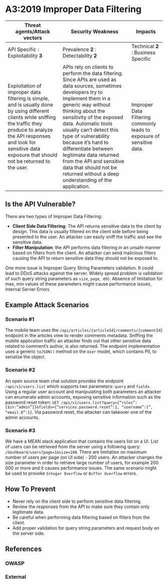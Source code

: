 A3:2019 Improper Data Filtering
===============================

| Threat agents/Attack vectors | Security Weakness | Impacts |
| - | - | - |
| API Specific : Exploitability **3** | Prevalence **2** : Detectability **2** | Technical **2** : Business Specific |
| Exploitation of improper data filtering is simple, and is usually done by using different clients while sniffing the traffic they produce to analyze the API responses and look for sensitive data exposure that should not be returned to the user. | APIs rely on clients to perform the data filtering. Since APIs are used as data sources, sometimes developers try to implement them in a generic way without thinking about the sensitivity of the exposed data. Automatic tools usually can’t detect this type of vulnerability because it’s hard to differentiate between legitimate data returned from the API and sensitive data that should not be returned without a deep understanding of the application. | Improper Data Filtering commonly leads to exposure of sensitive data. |

## Is the API Vulnerable?

There are two types of Improper Data Filtering:

* **Client Side Data Filtering**: The API returns sensitive data to the client
  by design. This data is usually filtered on the client side before being
  presented to the user. An attacker can easily sniff the traffic and see the
  sensitive data.
* **Filter Manipulation**: the API performs data filtering in an unsafe manner
  based on filters from the client. An attacker can send malicious filters
  causing the API to return sensitive data they should not be exposed to.

One more issue is Improper Query String Parameters validation. It could lead to
DDoS attacks against the server. Widely spread problem is validation of such
query string parameters as `size`, `page`, .etc. Absence of limitation for max,
min values of these parameters might cause performance issues, Internal Server
Errors

## Example Attack Scenarios

### Scenario #1

The mobile team uses the `/api/articles/{articleId}/comments/{commentId}`
endpoint in the articles view to render comments metadata. Sniffing the mobile
application traffic an attacker finds out that other sensitive data related to
comment’s author, is also returned. The endpoint implementation uses a generic
`toJSON()` method on the `User` model, which contains PII, to serialize the
object.

### Scenario #2

An open source team chat solution provides the endpoint `/api/v1/users.list`
which supports two parameters: `query` and `fields`. Using a regular user
account and manipulating both parameters an attacker can enumerate admin
accounts, exposing sensitive information such as the password reset token:
`GET /api/v1/users.list?query={“roles”:{$in:“admin”}}&fields={“services.password.reset”:1, “username”:1”, “email.0”:1}`.
Via password reset, the attacker can takeover one of the admin accounts.

### Scenario #3

We have a MEAN stack application that contains the users list on a UI. List of
users can be retrieved from the server using a following query:
`/dashboard/users?page=1&size=100`. There are limitation on maximum number of
users per page (on UI side) - 200 users. An attacker changes the size parameter
in order to retrieve large number of users, for example 200 000 or more and it
causes performance issues. The same scenario might be used to provoke `Integer Overflow`
or `Buffer Overflow` errors.

## How To Prevent

* Never rely on the client side to perform sensitive data filtering.
* Review the responses from the API to make sure they contain only legitimate
  data.
* Be careful when performing data filtering based on filters from the client.
* Add proper validation for query string parameters and request body on the server
  side.

## References

### OWASP

### External
